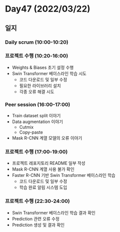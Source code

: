 # Day47 (2022/03/22)

## 일지

### Daily scrum (10:00-10:20)

### 프로젝트 수행 (10:20-16:00)

  * Weights & Biases 초기 설정 수행
  * Swin Transformer 베이스라인 학습 시도
    * 코드 다운로드 및 일부 수정
    * 필요한 라이브러리 설치
    * 각종 오류 해결 시도

### Peer session (16:00-17:00)

  * Train dataset split 이야기
  * Data augmentation 이야기
    * Cutmix
    * Copy-paste
  * Mask R-CNN 계열 모델의 오류 이야기

### 프로젝트 수행 (17:00-19:00)

  * 프로젝트 레포지토리 README 일부 작성
  * Mask R-CNN 계열 사용 불가 확인
  * Faster R-CNN 기반 Swin Transformer 베이스라인 학습
    * 코드 다운로드 및 일부 수정
    * 학습 완료 알림 시스템 도입

### 프로젝트 수행 (22:30-24:00)

  * Swin Transformer 베이스라인 학습 결과 확인
  * Prediction 관련 오류 수정
  * Prediction 생성 및 결과 확인
